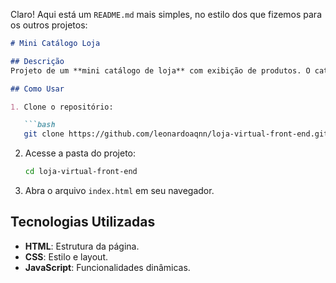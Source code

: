 Claro! Aqui está um `README.md` mais simples, no estilo dos que fizemos para os outros projetos:

```markdown
# Mini Catálogo Loja

## Descrição
Projeto de um **mini catálogo de loja** com exibição de produtos. O catálogo é simples e utiliza **HTML**, **CSS** e **JavaScript** para criar uma página interativa e responsiva.

## Como Usar

1. Clone o repositório:

   ```bash
   git clone https://github.com/leonardoaqnn/loja-virtual-front-end.git
   ```

2. Acesse a pasta do projeto:

   ```bash
   cd loja-virtual-front-end
   ```

3. Abra o arquivo `index.html` em seu navegador.

## Tecnologias Utilizadas

- **HTML**: Estrutura da página.
- **CSS**: Estilo e layout.
- **JavaScript**: Funcionalidades dinâmicas.
```
